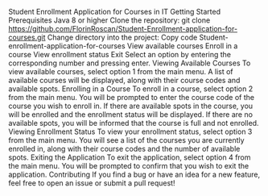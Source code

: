 Student Enrollment Application for Courses in IT Getting Started Prerequisites Java 8 or higher Clone the repository:
git clone https://github.com/FlorinRoscan/Student-Enrollment-application-for-courses.git
Change directory into the project:
Copy code Student-enrollment-application-for-courses
View available courses Enroll in a course 
View enrollment status 
Exit Select an option by entering the corresponding number and pressing enter.
Viewing Available Courses To view available courses, select option 1 from the main menu.
A list of available courses will be displayed, along with their course codes and available spots.
Enrolling in a Course To enroll in a course, select option 2 from the main menu.
You will be prompted to enter the course code of the course you wish to enroll in.
If there are available spots in the course, you will be enrolled and the enrollment status will be displayed.
If there are no available spots, you will be informed that the course is full and not enrolled.
Viewing Enrollment Status To view your enrollment status, select option 3 from the main menu. 
You will see a list of the courses you are currently enrolled in, along with their course codes and the number of available spots.
Exiting the Application To exit the application, select option 4 from the main menu.
You will be prompted to confirm that you wish to exit the application.
Contributing If you find a bug or have an idea for a new feature, feel free to open an issue or submit a pull request!
